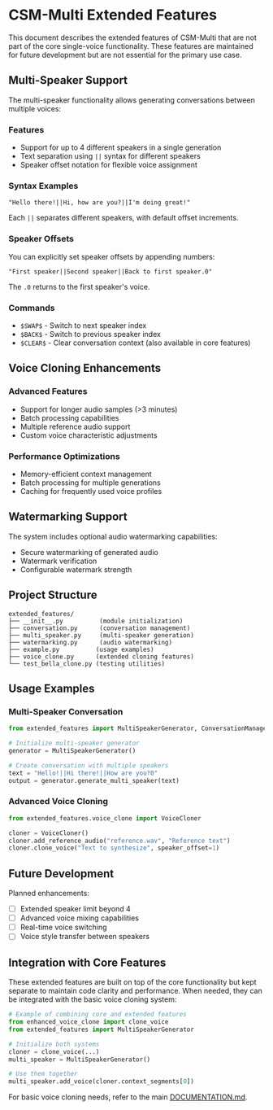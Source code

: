 # CSM-Multi Extended Features

This document describes the extended features of CSM-Multi that are not part of the core single-voice functionality.
These features are maintained for future development but are not essential for the primary use case.

## Multi-Speaker Support

The multi-speaker functionality allows generating conversations between multiple voices:

### Features
- Support for up to 4 different speakers in a single generation
- Text separation using `||` syntax for different speakers
- Speaker offset notation for flexible voice assignment

### Syntax Examples
```
"Hello there!||Hi, how are you?||I'm doing great!"
```
Each `||` separates different speakers, with default offset increments.

### Speaker Offsets
You can explicitly set speaker offsets by appending numbers:
```
"First speaker||Second speaker||Back to first speaker.0"
```
The `.0` returns to the first speaker's voice.

### Commands
* `$SWAP$` - Switch to next speaker index
* `$BACK$` - Switch to previous speaker index
* `$CLEAR$` - Clear conversation context (also available in core features)

## Voice Cloning Enhancements

### Advanced Features
- Support for longer audio samples (>3 minutes)
- Batch processing capabilities
- Multiple reference audio support
- Custom voice characteristic adjustments

### Performance Optimizations
- Memory-efficient context management
- Batch processing for multiple generations
- Caching for frequently used voice profiles

## Watermarking Support

The system includes optional audio watermarking capabilities:
- Secure watermarking of generated audio
- Watermark verification
- Configurable watermark strength

## Project Structure
```
extended_features/
├── __init__.py          (module initialization)
├── conversation.py      (conversation management)
├── multi_speaker.py     (multi-speaker generation)
├── watermarking.py      (audio watermarking)
├── example.py          (usage examples)
├── voice_clone.py      (extended cloning features)
└── test_bella_clone.py (testing utilities)
```

## Usage Examples

### Multi-Speaker Conversation
```python
from extended_features import MultiSpeakerGenerator, ConversationManager

# Initialize multi-speaker generator
generator = MultiSpeakerGenerator()

# Create conversation with multiple speakers
text = "Hello!||Hi there!||How are you?0"
output = generator.generate_multi_speaker(text)
```

### Advanced Voice Cloning
```python
from extended_features.voice_clone import VoiceCloner

cloner = VoiceCloner()
cloner.add_reference_audio("reference.wav", "Reference text")
cloner.clone_voice("Text to synthesize", speaker_offset=1)
```

## Future Development

Planned enhancements:
- [ ] Extended speaker limit beyond 4
- [ ] Advanced voice mixing capabilities
- [ ] Real-time voice switching
- [ ] Voice style transfer between speakers

## Integration with Core Features

These extended features are built on top of the core functionality but kept separate to maintain code clarity and performance. When needed, they can be integrated with the basic voice cloning system:

```python
# Example of combining core and extended features
from enhanced_voice_clone import clone_voice
from extended_features import MultiSpeakerGenerator

# Initialize both systems
cloner = clone_voice(...)
multi_speaker = MultiSpeakerGenerator()

# Use them together
multi_speaker.add_voice(cloner.context_segments[0])
```

For basic voice cloning needs, refer to the main [DOCUMENTATION.md](DOCUMENTATION.md).